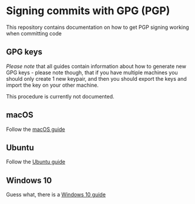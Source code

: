 # Signing commits with GPG (PGP)

This repository contains documentation on how to get PGP signing working when committing code

## GPG keys

*Please note* that all guides contain information about how to generate new GPG keys - please note though, that if you have multiple machines you should only create 1 new keypair, and then you should export the keys and import the key on your other machine.

This procedure is currently not documented.

## macOS

Follow the [macOS guide](./macOS.md)

## Ubuntu

Follow the [Ubuntu guide](./ubuntu.md)

## Windows 10

Guess what, there is a [Windows 10 guide](./windows10.md)